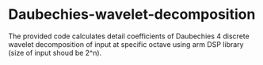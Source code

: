 # Daubechies-wavelet-decomposition
The provided code calculates detail coefficients of Daubechies 4 discrete
 wavelet decomposition of input at specific octave using arm DSP library
 (size of input shoud be 2^n).